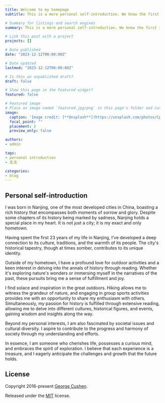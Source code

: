 ```yaml
---
title: Welcome to my homepage
subtitle: This is a more personal self-introduction. We know the first impression is important. This post will help you know more about myself.

# Summary for listings and search engines
summary: This is a more personal self-introduction. We know the first impression is important. This post will help you know more about myself.

# Link this post with a project
projects: []

# Date published
date: "2023-12-12T00:00:00Z"

# Date updated
lastmod: "2023-12-12T00:00:00Z"

# Is this an unpublished draft?
draft: false

# Show this page in the Featured widget?
featured: false

# Featured image
# Place an image named `featured.jpg/png` in this page's folder and customize its options here.
image:
  caption: 'Image credit: [**Unsplash**](https://unsplash.com/photos/CpkOjOcXdUY)'
  focal_point: ""
  placement: 2
  preview_only: false

authors:
- admin

tags:
- personal introduction
- 生活

categories:
- blog
---
```


## Personal self-introduction

I was born in Nanjing, one of the most developed cities in China, boasting a rich history that encompasses both moments of sorrow and glory. Despite some chapters of its history being marked by sadness, Nanjing holds a special place in my heart. It is not just a city; it is my exact and only hometown.

Having spent the first 23 years of my life in Nanjing, I've developed a deep connection to its culture, traditions, and the warmth of its people. The city's historical tapestry, though at times somber, contributes to its unique identity.

Outside of my hometown, I have a profound love for outdoor activities and a keen interest in delving into the annals of history through reading. Whether it's exploring nature's wonders or immersing myself in the narratives of the past, these pursuits bring me a sense of fulfillment and joy.

I find solace and inspiration in the great outdoors. Hiking allows me to witness the grandeur of nature, and engaging in group sports activities provides me with an opportunity to share my enthusiasm with others. Simultaneously, my passion for history is fulfilled through extensive reading, allowing me to delve into different cultures, historical figures, and events, gaining wisdom and insights along the way.

Beyond my personal interests, I am also fascinated by societal issues and cultural diversity. I aspire to contribute to the progress and harmony of society through my understanding and efforts.

In essence, I am someone who cherishes life, possesses a curious mind, and embraces the spirit of exploration. I believe that each experience is a treasure, and I eagerly anticipate the challenges and growth that the future holds.

## License

Copyright 2016-present [George Cushen](https://georgecushen.com).

Released under the [MIT](https://github.com/wowchemy/wowchemy-hugo-modules/blob/master/LICENSE.md) license.
